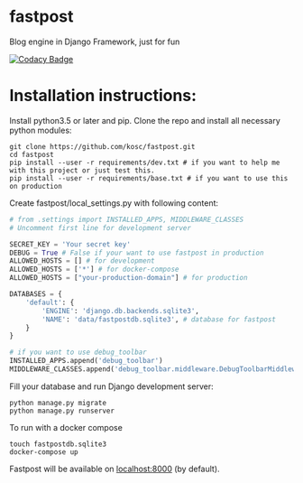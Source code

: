 # fastpost
Blog engine in Django Framework, just for fun

[![Codacy Badge](https://api.codacy.com/project/badge/Grade/fe9b5907856f438f9e9e4de0e114e342)](https://www.codacy.com/app/hotkosc/fastpost?utm_source=github.com&amp;utm_medium=referral&amp;utm_content=kosc/fastpost&amp;utm_campaign=Badge_Grade)

# Installation instructions:
Install python3.5 or later and pip.
Clone the repo and install all necessary python modules:
```shell
git clone https://github.com/kosc/fastpost.git
cd fastpost
pip install --user -r requirements/dev.txt # if you want to help me with this project or just test this.
pip install --user -r requirements/base.txt # if you want to use this on production
```
Create fastpost/local\_settings.py with following content:
```python
# from .settings import INSTALLED_APPS, MIDDLEWARE_CLASSES
# Uncomment first line for development server

SECRET_KEY = 'Your secret key'
DEBUG = True # False if your want to use fastpost in production
ALLOWED_HOSTS = [] # for development
ALLOWED_HOSTS = ['*'] # for docker-compose
ALLOWED_HOSTS = ["your-production-domain"] # for production

DATABASES = {
    'default': {
        'ENGINE': 'django.db.backends.sqlite3',
        'NAME': 'data/fastpostdb.sqlite3', # database for fastpost
    }
}

# if you want to use debug_toolbar
INSTALLED_APPS.append('debug_toolbar')
MIDDLEWARE_CLASSES.append('debug_toolbar.middleware.DebugToolbarMiddleware')

```
Fill your database and run Django development server:
```shell
python manage.py migrate
python manage.py runserver
```
To run with a docker compose
```
touch fastpostdb.sqlite3
docker-compose up
```

Fastpost will be available on [localhost:8000](http://127.0.0.1:8000) (by default).
